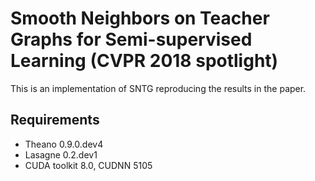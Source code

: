 # Smooth Neighbors on Teacher Graphs for Semi-supervised Learning (CVPR 2018 spotlight)
This is an implementation of SNTG reproducing the results in the paper.


## Requirements 
- Theano 0.9.0.dev4
- Lasagne 0.2.dev1
- CUDA toolkit 8.0, CUDNN 5105
